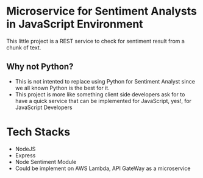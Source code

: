 # Microservice for Sentiment Analysts in JavaScript Environment

This little project is a REST service to check for sentiment result from a chunk of text.

## Why not Python?

- This is not intented to replace using Python for Sentiment Analyst since we all known Python is the best for it.
- This project is more like something client side developers ask for to have a quick service that can be implemented for JavaScript, yes!, for JavaScript Developers

# Tech Stacks

- NodeJS
- Express
- Node Sentiment Module
- Could be implement on AWS Lambda, API GateWay as a microservice